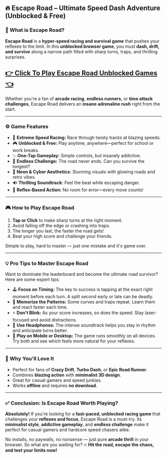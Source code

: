 ## 🔥 **Escape Road – Ultimate Speed Dash Adventure (Unblocked & Free)**

### 🏁 What is Escape Road?

**Escape Road** is a **hyper-speed racing and survival game** that pushes your reflexes to the limit. In this **unblocked browser game**, you must **dash, drift, and survive** along a narrow path filled with sharp turns, traps, and thrilling surprises.

## <a href="https://1kb.link/RJvXgI">👉 Click To Play Escape Road Unblocked Games 👈</a>

Whether you're a fan of **arcade racing**, **endless runners**, or **time attack challenges**, Escape Road delivers an **insane adrenaline rush** right from the start.

---

### ⚙️ Game Features

* 🚗 **Extreme Speed Racing:** Race through twisty tracks at blazing speeds.
* 🎮 **Unblocked & Free:** Play anytime, anywhere—perfect for school or work breaks.
* 💥 **One-Tap Gameplay:** Simple controls, but insanely addictive.
* 🔄 **Endless Challenge:** The road never ends. Can you survive the longest?
* 🌌 **Neon & Cyber Aesthetics:** Stunning visuals with glowing roads and retro vibes.
* 🔊 **Thrilling Soundtrack:** Feel the beat while escaping danger.
* 🧠 **Reflex-Based Action:** No room for error—every move counts!

---

### 🎮 How to Play Escape Road

1. **Tap or Click** to make sharp turns at the right moment.
2. Avoid falling off the edge or crashing into traps.
3. The longer you last, the faster the road gets!
4. Beat your high score and challenge your friends.

Simple to play, hard to master — just one mistake and it's game over.

---

### 💡 Pro Tips to Master Escape Road

Want to dominate the leaderboard and become the ultimate road survivor? Here are some expert tips:

* 🕹️ **Focus on Timing:** The key to success is tapping at the exact right moment before each turn. A split second early or late can be deadly.
* 🔁 **Memorize the Patterns:** Some curves and traps repeat. Learn them and react faster each time.
* ⚡ **Don't Blink:** As your score increases, so does the speed. Stay laser-focused and avoid distractions.
* 🎵 **Use Headphones:** The intense soundtrack helps you stay in rhythm and anticipate turns better.
* 📱 **Play on Mobile or Desktop:** The game runs smoothly on all devices. Try both and see which feels more natural for your reflexes.

---

### 🚀 Why You'll Love It

* Perfect for fans of **Crazy Drift**, **Turbo Dash**, or **Epic Road Runner**.
* Combines **blazing action** with **minimalist 3D design**.
* Great for casual gamers and speed junkies.
* Works **offline** and requires **no download**.

---

### ✅ Conclusion: Is Escape Road Worth Playing?

**Absolutely!** If you're looking for a **fast-paced, unblocked racing game** that challenges your **reflexes and focus**, Escape Road is a must-try. Its **minimalist style**, **addictive gameplay**, and **endless challenge** make it perfect for casual gamers and hardcore speed chasers alike.

No installs, no paywalls, no nonsense — just pure **arcade thrill** in your browser. So what are you waiting for?
🔥 **Hit the road, escape the chaos, and test your limits now!**
